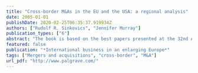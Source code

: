 ```yaml
---
title: "Cross-border M&As in the EU and the USA: a regional analysis"
date: 2005-01-01
publishDate: 2020-02-25T06:35:37.919934Z
authors: ["Rudolf R. Sinkovics", "Jennifer Murray"]
publication_types: ["6"]
abstract: "The book is based on the best papers presented at the 32nd Annual Conference of the UK Chapter of the Academy of International Business. With enlargement of the European Union in June 2004, the year witnessed the incorporation of 10 new member states. This enlargement presents significant economic, political and social challenges, but also provides major opportunities for collaboration between firms, governments and organisations. This book provides unique insights into the likely impact on international business policy and practice, following the dramatic changes to the context of the European marketplace. // Contents  List of Tables, List of Figures, Foreword; J.Clegg, Acknowledgements, Notes on the Contributors, Introduction: International Business in an Enlarging Europe; T.Morrow, S.Loane, J,Bell & C.Wheeler, PART I: INTERNALIZATION ISSUES, Non-sequential Internationalization Processes between Competition and Co-operation: A Tentative Reconciliation of Alternative Approaches; A.Zucchella, High-Tech, High Turbulence, High Performance? The Role of Competitive Environment in the Relationship between Technology Intensity, Customer Orientation and Export Performance; O.Kuivalainen, S.Sundqvis & J.W.Cadogan, PART II: EU ACCESSION, Trick or Treat? The Implications of EU Enlargement for the Location of Clothing Production; J.Newton & R.Strange, An Organizational Ecology-Based Study of Enterprise Development in Lithuania; D.Pollard & M.Jemicz, PART III: ENTRY MODES AND INVESTMENT, An Investigation into Factors Influencing Foreign Market Entry in Eastern Europe; H.Rogers; P.N.Ghauri & H.Langaard, Investing in Politically Unstable Countries: A Real Options Approach; A.Kudina, PART IV: MERGERS AND ACQUISITIONS, The Management of Communication and Interpersonal Relationships in the M&A Context; V.Kusstatscher, Cross-border M&A's in the EU and the US: A Regional Analysis; R.R.Sinkovics & J.Murray, The Role of the HR Function in International Mergers and Acquisitions; E.M.Antila, Culture Clashes and Organizational Identification in Cross-border Acquisitions; A.Zoueva, PART V: INTERNATIONAL HRM, Corporate Governance, Path Dependence and Neo-institutionalism: Business History and Modern Germany; T.Buck & A.Shahrim, The Strategic Development of Subsidiaries and Employment in Host Locations; F.McDonald, H-J.Tüselmann, U.Hope & D.Williams"
featured: false
publication: "*International business in an enlarging Europe*"
tags: ["Mergers and acquisitions", "cross-border", "M&A"]
url_pdf: "http://www.palgrave.com/"
---
```


